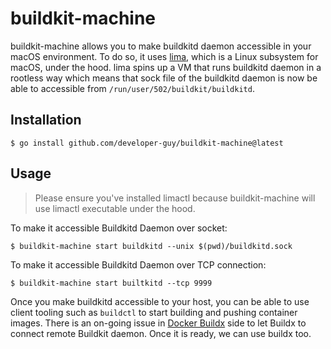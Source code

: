 # buildkit-machine

buildkit-machine allows you to make buildkitd daemon accessible in your macOS environment. To do so, it uses [lima](https://github.com/lima-vm/lima), which is a Linux subsystem for macOS, under the hood. lima spins up a VM that runs buildkitd daemon in a rootless way which means that sock file of the buildkitd daemon is now be able to accessible from `/run/user/502/buildkit/buildkitd`.

## Installation

```shell
$ go install github.com/developer-guy/buildkit-machine@latest
```

## Usage

> Please ensure you've installed limactl because buildkit-machine will use limactl executable under the hood.

To make it accessible Buildkitd Daemon over socket:

```shell
$ buildkit-machine start buildkitd --unix $(pwd)/buildkitd.sock
```

To make it accessible Buildkitd Daemon over TCP connection:

```shell
$ buildkit-machine start builtkitd --tcp 9999
```

Once you make buildkitd accessible to your host, you can be able to use client tooling such as `buildctl` to start building and pushing container images. There is an on-going issue in [Docker Buildx](https://github.com/docker/buildx/issues/23) side to let Buildx to connect remote Buildkit daemon. Once it is ready, we can use buildx too.
